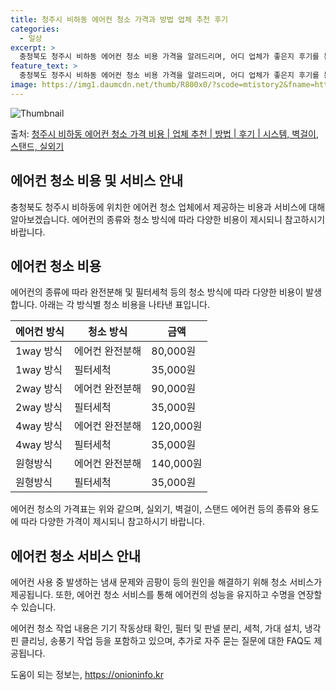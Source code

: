 ```yaml
---
title: 청주시 비하동 에어컨 청소 가격과 방법 업체 추천 후기
categories:
  - 일상
excerpt: >
  충청북도 청주시 비하동 에어컨 청소 비용 가격을 알려드리며, 어디 업체가 좋은지 후기를 통해 알아보겠습니다. 현재 글에서는 시스템, 벽걸이, 스탠드, 실외기 각각에 대해 청소 비용이 나와 있으니 참고하시면 되겠습니다. 에어컨 분해 청소 방법 보기 👈 클릭셀프 에어컨 청소 방법 보기👈 클릭청주시 비하동 에어컨 청소 비용시스템에어컨 방식클리닝방식금액1way 방식에어컨 완전분해80,000원1way 방식에어컨 필터세척35,000원2way 방식에어컨 완전분해90,000원2way 방식에어컨 필터세척35,000원4way 방식에어컨 완전분해120,000원4way 방식에어컨 필터세척35,000원원형방식에어컨 완전분해140,000원원형방식에어컨 필터세척35,000원에어컨 청소 견적 샘플 보기 👈 클릭에어컨 냄새의 원인에어..
feature_text: >
  충청북도 청주시 비하동 에어컨 청소 비용 가격을 알려드리며, 어디 업체가 좋은지 후기를 통해 알아보겠습니다. 현재 글에서는 시스템, 벽걸이, 스탠드, 실외기 각각에 대해 청소 비용이 나와 있으니 참고하시면 되겠습니다. 에어컨 분해 청소 방법 보기 👈 클릭셀프 에어컨 청소 방법 보기👈 클릭청주시 비하동 에어컨 청소 비용시스템에어컨 방식클리닝방식금액1way 방식에어컨 완전분해80,000원1way 방식에어컨 필터세척35,000원2way 방식에어컨 완전분해90,000원2way 방식에어컨 필터세척35,000원4way 방식에어컨 완전분해120,000원4way 방식에어컨 필터세척35,000원원형방식에어컨 완전분해140,000원원형방식에어컨 필터세척35,000원에어컨 청소 견적 샘플 보기 👈 클릭에어컨 냄새의 원인에어..
image: https://img1.daumcdn.net/thumb/R800x0/?scode=mtistory2&fname=https%3A%2F%2Fblog.kakaocdn.net%2Fdn%2FotJbg%2FbtsHyQnSehD%2FnU6sysBnF3STO8cZWyf19K%2Fimg.webp
---
```


![Thumbnail](https://img1.daumcdn.net/thumb/R800x0/?scode=mtistory2&fname=https%3A%2F%2Fblog.kakaocdn.net%2Fdn%2FotJbg%2FbtsHyQnSehD%2FnU6sysBnF3STO8cZWyf19K%2Fimg.webp)

<p>출처: <a href="https://onioninfo.kr/entry/%EC%B2%AD%EC%A3%BC%EC%8B%9C-%EB%B9%84%ED%95%98%EB%8F%99-%EC%97%90%EC%96%B4%EC%BB%A8-%EC%B2%AD%EC%86%8C-%EA%B0%80%EA%B2%A9-%EB%B9%84%EC%9A%A9-%EC%97%85%EC%B2%B4-%EC%B6%94%EC%B2%9C-%EB%B0%A9%EB%B2%95-%ED%9B%84%EA%B8%B0-%EC%8B%9C%EC%8A%A4%ED%85%9C-%EB%B2%BD%EA%B1%B8%EC%9D%B4-%EC%8A%A4%ED%83%A0%EB%93%9C-%EC%8B%A4%EC%99%B8%EA%B8%B0" rel="dofollow">청주시 비하동 에어컨 청소 가격 비용 | 업체 추천 | 방법 | 후기 | 시스템, 벽걸이, 스탠드, 실외기</a> </p>

## 에어컨 청소 비용 및 서비스 안내

충청북도 청주시 비하동에 위치한 에어컨 청소 업체에서 제공하는 비용과 서비스에 대해 알아보겠습니다. 에어컨의 종류와 청소 방식에 따라 다양한
비용이 제시되니 참고하시기 바랍니다.

## 에어컨 청소 비용

에어컨의 종류에 따라 완전분해 및 필터세척 등의 청소 방식에 따라 다양한 비용이 발생합니다. 아래는 각 방식별 청소 비용을 나타낸 표입니다.

에어컨 방식 | 청소 방식 | 금액  
---|---|---  
1way 방식 | 에어컨 완전분해 | 80,000원  
1way 방식 | 필터세척 | 35,000원  
2way 방식 | 에어컨 완전분해 | 90,000원  
2way 방식 | 필터세척 | 35,000원  
4way 방식 | 에어컨 완전분해 | 120,000원  
4way 방식 | 필터세척 | 35,000원  
원형방식 | 에어컨 완전분해 | 140,000원  
원형방식 | 필터세척 | 35,000원  
  
에어컨 청소의 가격표는 위와 같으며, 실외기, 벽걸이, 스탠드 에어컨 등의 종류와 용도에 따라 다양한 가격이 제시되니 참고하시기 바랍니다.

## 에어컨 청소 서비스 안내

에어컨 사용 중 발생하는 냄새 문제와 곰팡이 등의 원인을 해결하기 위해 청소 서비스가 제공됩니다. 또한, 에어컨 청소 서비스를 통해 에어컨의
성능을 유지하고 수명을 연장할 수 있습니다.

에어컨 청소 작업 내용은 기기 작동상태 확인, 필터 및 판넬 분리, 세척, 가대 설치, 냉각핀 클리닝, 송풍기 작업 등을 포함하고 있으며,
추가로 자주 묻는 질문에 대한 FAQ도 제공됩니다.



 

도움이 되는 정보는, <a href="https://onioninfo.kr" rel="dofollow">https://onioninfo.kr</a>


